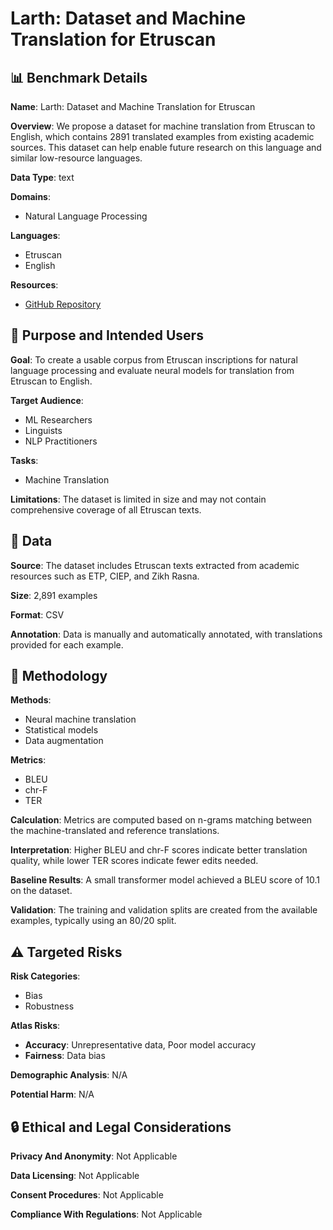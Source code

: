# Larth: Dataset and Machine Translation for Etruscan

## 📊 Benchmark Details

**Name**: Larth: Dataset and Machine Translation for Etruscan

**Overview**: We propose a dataset for machine translation from Etruscan to English, which contains 2891 translated examples from existing academic sources. This dataset can help enable future research on this language and similar low-resource languages.

**Data Type**: text

**Domains**:
- Natural Language Processing

**Languages**:
- Etruscan
- English

**Resources**:
- [GitHub Repository](https://github.com/GianlucaVico/Larth-Etruscan-NLP.git)

## 🎯 Purpose and Intended Users

**Goal**: To create a usable corpus from Etruscan inscriptions for natural language processing and evaluate neural models for translation from Etruscan to English.

**Target Audience**:
- ML Researchers
- Linguists
- NLP Practitioners

**Tasks**:
- Machine Translation

**Limitations**: The dataset is limited in size and may not contain comprehensive coverage of all Etruscan texts.

## 💾 Data

**Source**: The dataset includes Etruscan texts extracted from academic resources such as ETP, CIEP, and Zikh Rasna.

**Size**: 2,891 examples

**Format**: CSV

**Annotation**: Data is manually and automatically annotated, with translations provided for each example.

## 🔬 Methodology

**Methods**:
- Neural machine translation
- Statistical models
- Data augmentation

**Metrics**:
- BLEU
- chr-F
- TER

**Calculation**: Metrics are computed based on n-grams matching between the machine-translated and reference translations.

**Interpretation**: Higher BLEU and chr-F scores indicate better translation quality, while lower TER scores indicate fewer edits needed.

**Baseline Results**: A small transformer model achieved a BLEU score of 10.1 on the dataset.

**Validation**: The training and validation splits are created from the available examples, typically using an 80/20 split.

## ⚠️ Targeted Risks

**Risk Categories**:
- Bias
- Robustness

**Atlas Risks**:
- **Accuracy**: Unrepresentative data, Poor model accuracy
- **Fairness**: Data bias

**Demographic Analysis**: N/A

**Potential Harm**: N/A

## 🔒 Ethical and Legal Considerations

**Privacy And Anonymity**: Not Applicable

**Data Licensing**: Not Applicable

**Consent Procedures**: Not Applicable

**Compliance With Regulations**: Not Applicable
